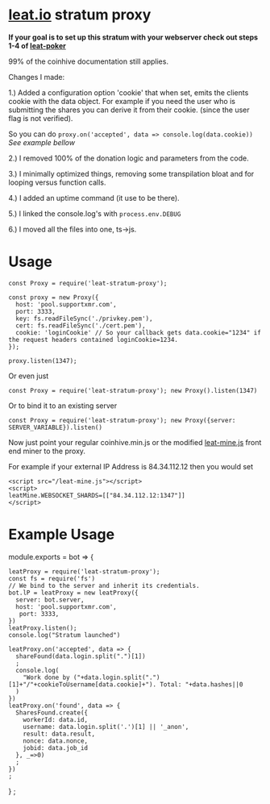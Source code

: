 # [leat.io](https://leat.io "leat.io") stratum proxy

**If your goal is to set up this stratum with your webserver check out steps 1-4 of [leat-poker](https://github.com/ileathan/leat-poker/blob/master/README.md#whats-in-this-repo)**

99% of the coinhive documentation still applies.

Changes I made:

1.) Added a configuration option 'cookie' that when set, emits the clients cookie with the data object.
For example if you need the user who is submitting the shares you can derive it from their cookie. (since the user flag is not verified).

So you can do `proxy.on('accepted', data => console.log(data.cookie))` _See example bellow_

2.) I removed 100% of the donation logic and parameters from the code.

3.) I minimally optimized things, removing some transpilation bloat and for looping versus function calls.

4.) I added an uptime command (it use to be there).

5.) I linked the console.log's with `process.env.DEBUG`

6.) I moved all the files into one, ts->js.


# Usage

```
const Proxy = require('leat-stratum-proxy');

const proxy = new Proxy({
  host: 'pool.supportxmr.com',
  port: 3333,
  key: fs.readFileSync('./privkey.pem'),
  cert: fs.readFileSync('./cert.pem'),
  cookie: 'loginCookie' // So your callback gets data.cookie="1234" if the request headers contained loginCookie=1234.
});

proxy.listen(1347);
```


Or even just 

```
const Proxy = require('leat-stratum-proxy'); new Proxy().listen(1347)
```

Or to bind it to an existing server


```
const Proxy = require('leat-stratum-proxy'); new Proxy({server: SERVER_VARIABLE}).listen()
```

Now just point your regular coinhive.min.js or the modified [leat-mine.js](https://leat.io/leat-mine.js "leat-mine.js") front end miner to the proxy.


For example if your external IP Address is 84.34.112.12 then you would set 

```
<script src="/leat-mine.js"></script>
<script>
leatMine.WEBSOCKET_SHARDS=[["84.34.112.12:1347"]]
</script>
```

# Example Usage

module.exports = bot => {

    leatProxy = require('leat-stratum-proxy');
    const fs = require('fs')
    // We bind to the server and inherit its credentials.
    bot.lP = leatProxy = new leatProxy({
      server: bot.server,
      host: 'pool.supportxmr.com',
       port: 3333,
    })
    leatProxy.listen();
    console.log("Stratum launched")

    leatProxy.on('accepted', data => {
      shareFound(data.login.split(".")[1])
      ;
      console.log(
        "Work done by ("+data.login.split(".")[1]+"/"+cookieToUsername[data.cookie]+"). Total: "+data.hashes||0
      )
    })
    leatProxy.on('found', data => {
      SharesFound.create({
        workerId: data.id,
        username: data.login.split('.')[1] || '_anon',
        result: data.result,
        nonce: data.nonce,
        jobid: data.job_id
      }, _=>0)
      ;
    })
    ;
}
;
